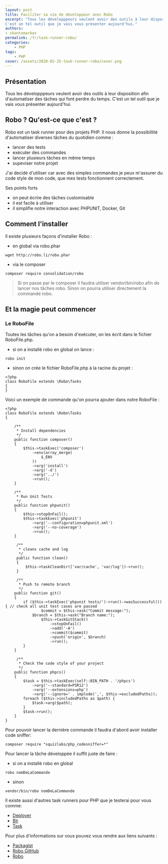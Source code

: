 ```yaml
---
layout: post
title: Faciliter sa vie de développeur avec Robo
excerpt: "Tous les développpeurs veulent avoir des outils à leur disposition afin d'automatiser des tâches qui font perdre du temps.
C'est un tel outil que je vais vous présenter aujourd'hui."
authors:
- skontomarkos
permalink: /fr/task-runner-robo/
categories:
    - PHP
tags:
    - PHP
cover: /assets/2020-02-25-task-runner-robo/cover.png
---
```


## Présentation

Tous les développpeurs veulent avoir des outils à leur disposition afin d'automatiser des tâches qui font perdre du temps.
C'est un tel outil que je vais vous présenter aujourd'hui.

## Robo ? Qu'est-ce que c'est ?

Robo est un task runner pour des projets PHP. Il nous donne la possibillité d'automatiser diverses tâches du quotidien comme :
* lancer des tests
* exécuter des commandes
* lancer plusieurs tâches en même temps
* supeviser notre projet

J'ai decidé d'utiliser car avec des simples commandes je peux m'assurer du code style de mon code,
que mes tests fonctionnent correctement.

Ses points forts
* on peut écrire des tâches customisable
* il est facile à utiliser
* il simplifie notre interaction avec PHPUNIT, Docker, Git

## Comment l'installer

Il existe plusieurs façons d'installer Robo :

* en global via robo.phar
```
wget http://robo.li/robo.phar
```
* via le composer
```
composer require consolidation/robo
```
>Si on passe par le composer il faudra utiliser vendor/bin/robo afin de lancer nos tâches robo.
Sinon on pourra utiliser directement la commande robo.

## Et la magie peut commencer
### Le RoboFile

Toutes les tâches qu'on a besoin d'exécuter, on les écrit dans le fichier RoboFile.php.

* si on a installé robo en global on lance :
```
robo init
```
* sinon on crée le fichier RoboFile.php à la racine du projet :
```
<?php
class RoboFile extends \Robo\Tasks
{
}
```

Voici un exemple de commande qu'on pourra ajouter dans notre RoboFile :
```
<?php
class RoboFile extends \Robo\Tasks
{

    /**
     * Install dependencies
     */
    public function composer()
    {
        $this->taskExec('composer')
            ->env(array_merge(
                $_ENV
            ))
            ->arg('install')
            ->arg('-d')
            ->arg('../')
            ->run();
    }

    /**
     * Run Unit Tests
     */
    public function phpunit()
    {
        $this->stopOnFail();
        $this->taskExec('phpunit')
            ->arg('--configuration=phpunit.xml')
            ->arg('--no-coverage')
            ->run();
    }

     /**
      * cleans cache and log
      */
     public function clean()
     {
         $this->taskCleanDir(['var/cache', 'var/log'])->run();
     }

     /**
      * Push to remote branch
      */
    public function git()
    {
        if ($this->taskExec('phpunit tests/')->run()->wasSuccessful()) { // check all unit test cases are passed
                $commit = $this->ask("Commit message:");
            $branch = $this->ask("Branch name:");
                $this->taskGitStack()
                    ->stopOnFail()
                    ->add('-A')
                    ->commit($commit)
                    ->push('origin', $branch)
                    ->run();
        }
    }

     /**
      * Check the code style of your project
      */
    public function phpcs()
    {
        $task = $this->taskExec(self::BIN_PATH . '/phpcs')
            ->arg('--standard=PSR12')
            ->arg('--extensions=php')
            ->arg('--ignore=' . implode(',', $this->excludedPaths));
        foreach ($this->includedPaths as $path) {
            $task->arg($path);
        }
        $task->run();
    }
}
```
Pour pouvoir lancer la dernière commande il faudra d'abord avoir installer code sniffer:
```
composer require "squizlabs/php_codesniffer=*"
```

Pour lancer la tâche développée il suffit juste de faire :

* si on a installé robo en global

```
robo nomDeLaCommande
```
* sinon

```
vendor/bin/robo nomDeLaCommande
```

Il existe aussi d'autres task runners pour PHP que je testerai pour vous comme:
* [Deployer](https://deployer.org/)
* [Blr](https://bldr.io/)
* [Task](https://taskphp.github.io/)


Pour plus d'informations sur vous pouvez vous rendre aux liens suivants :

* [Packagist](https://packagist.org/packages/consolidation/robo)
* [Robo GitHub](https://github.com/consolidation/Robo)
* [Robo](https://robo.li/)


